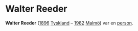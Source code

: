 # Walter Reeder

**Walter Reeder** ([1896](1896.md) [Tyskland](Tyskland.md) – [1982](1982.md) [Malmö](Malmö.md)) var en [person](person.md).
